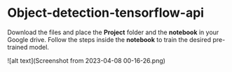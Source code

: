 # Object-detection-tensorflow-api
Download the files and place the **Project** folder and the **notebook** in your Google drive. Follow the steps inside the **notebook** to train the desired pre-trained model.


![alt text](Screenshot from 2023-04-08 00-16-26.png)
